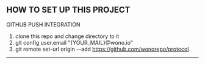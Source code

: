 ## HOW TO SET UP THIS PROJECT

GITHUB PUSH INTEGRATION

1. clone this repo and change directory to it
2. git config user.email "{YOUR_MAIL}@wono.io"
3. git remote set-url origin --add https://github.com/wonorepo/protocol

---


